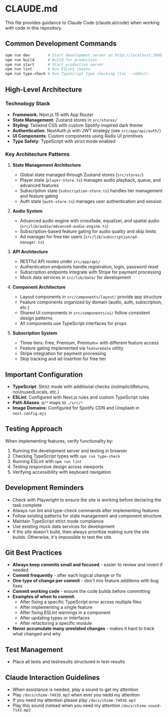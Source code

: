 # CLAUDE.md

This file provides guidance to Claude Code (claude.ai/code) when working with code in this repository.

## Common Development Commands

```bash
npm run dev        # Start development server on http://localhost:3000
npm run build      # Build for production
npm run start      # Start production server
npm run lint       # Run ESLint checks
npm run type-check # Run TypeScript type checking (tsc --noEmit)
```

## High-Level Architecture

### Technology Stack
- **Framework**: Next.js 15 with App Router
- **State Management**: Zustand stores in `src/stores/`
- **Styling**: Tailwind CSS with custom Spotify-inspired dark theme
- **Authentication**: NextAuth.js with JWT strategy (see `src/app/api/auth/`)
- **UI Components**: Custom components using Radix UI primitives
- **Type Safety**: TypeScript with strict mode enabled

### Key Architecture Patterns

1. **State Management Architecture**
   - Global state managed through Zustand stores (`src/stores/`)
   - Player state (`player-store.ts`) manages audio playback, queue, and advanced features
   - Subscription state (`subscription-store.ts`) handles tier management and feature gating
   - Auth state (`auth-store.ts`) manages user authentication and session

2. **Audio System**
   - Advanced audio engine with crossfade, equalizer, and spatial audio (`src/lib/audio/advanced-audio-engine.ts`)
   - Subscription-based feature gating for audio quality and skip limits
   - Ad manager for free tier users (`src/lib/subscription/ad-manager.ts`)

3. **API Architecture**
   - RESTful API routes under `src/app/api/`
   - Authentication endpoints handle registration, login, password reset
   - Subscription endpoints integrate with Stripe for payment processing
   - Mock data services in `src/lib/data/` for development

4. **Component Architecture**
   - Layout components in `src/components/layout/` provide app structure
   - Feature components organized by domain (audio, auth, subscription, etc.)
   - Shared UI components in `src/components/ui/` follow consistent design patterns
   - All components use TypeScript interfaces for props

5. **Subscription System**
   - Three tiers: Free, Premium, Premium+ with different feature access
   - Feature gating implemented via `featureGate` utility
   - Stripe integration for payment processing
   - Skip tracking and ad insertion for free tier

## Important Configuration

- **TypeScript**: Strict mode with additional checks (noImplicitReturns, noUnusedLocals, etc.)
- **ESLint**: Configured with Next.js rules and custom TypeScript rules
- **Path Aliases**: `@/*` maps to `./src/*`
- **Image Domains**: Configured for Spotify CDN and Unsplash in `next.config.mjs`

## Testing Approach

When implementing features, verify functionality by:
1. Running the development server and testing in browser
2. Checking TypeScript types with `npm run type-check`
3. Running ESLint with `npm run lint`
4. Testing responsive design across viewports
5. Verifying accessibility with keyboard navigation

## Development Reminders

- Check with Playwright to ensure the site is working before declaring the task complete
- Always run lint and type-check commands after implementing features
- Follow existing patterns for state management and component structure
- Maintain TypeScript strict mode compliance
- Use existing mock data services for development
- If the site doesn't build, then always prioritize making sure the site builds. Otherwise, it's impossible to test the site.

## Git Best Practices

- **Always keep commits small and focused** - easier to review and revert if needed
- **Commit frequently** - after each logical change or fix
- **One type of change per commit** - don't mix feature additions with bug fixes
- **Commit working code** - ensure the code builds before committing
- **Examples of when to commit**:
  - After fixing a specific TypeScript error across multiple files
  - After implementing a single feature
  - After fixing ESLint warnings in a component
  - After updating types or interfaces
  - After refactoring a specific module
- **Never accumulate many unrelated changes** - makes it hard to track what changed and why

## Test Management

- Place all tests and testresults structured in test-results

## Claude Interaction Guidelines

- When assistance is needed, play a sound to get my attention
- Play `/docs/chime-74910.mp3` when ever you nedd my attention
- If you need my attention please play `/docs/chime-74910.mp3`
- Play this sound instead when you need my attention `/docs/chime-sound-7143.mp3`